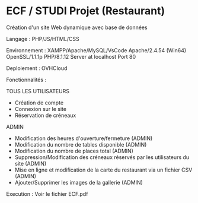 # ECF / STUDI Projet (Restaurant)

Création d'un site Web dynamique avec base de données

Langage : PHP/JS/HTML/CSS

Environnement : XAMPP/Apache/MySQL/VsCode
Apache/2.4.54 (Win64) OpenSSL/1.1.1p PHP/8.1.12 Server at localhost Port 80

Deploiement : OVHCloud

Fonctionnalités :

TOUS LES UTILISATEURS
- Création de compte 
- Connexion sur le site
- Réservation de créneaux

ADMIN
- Modification des heures d'ouverture/fermeture (ADMIN)
- Modification du nombre de tables disponible (ADMIN)
- Modification du nombre de places total (ADMIN)
- Suppression/Modification des créneaux réservés par les utilisateurs du site (ADMIN)
- Mise en ligne et modification de la carte du restaurant via un fichier CSV (ADMIN)
- Ajouter/Supprimer les images de la gallerie (ADMIN)

Execution : Voir le fichier ECF.pdf 
